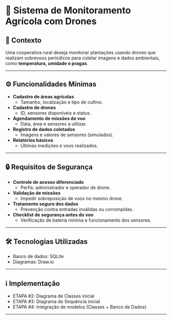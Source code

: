 # 🌱 Sistema de Monitoramento Agrícola com Drones  

## 📌 Contexto  
Uma cooperativa rural deseja monitorar plantações usando drones que realizam sobrevoos periódicos para coletar imagens e dados ambientais, como **temperatura, umidade e pragas**.  

---

## ⚙️ Funcionalidades Mínimas  
- **Cadastro de áreas agrícolas**  
  - Tamanho, localização e tipo de cultivo.  
- **Cadastro de drones**  
  - ID, sensores disponíveis e status.  
- **Agendamento de missões de voo**  
  - Data, área e sensores a utilizar.  
- **Registro de dados coletados**  
  - Imagens e valores de sensores (simulados).  
- **Relatórios básicos**  
  - Últimas medições e voos realizados.  

---

## 🔒 Requisitos de Segurança  
- **Controle de acesso diferenciado**  
  - Perfis: administrador e operador de drone.  
- **Validação de missões**  
  - Impedir sobreposição de voos no mesmo drone.  
- **Tratamento seguro dos dados**  
  - Prevenção contra entradas inválidas ou corrompidas.  
- **Checklist de segurança antes do voo**  
  - Verificação de bateria mínima e funcionamento dos sensores.  

---

## 🛠️ Tecnologias Utilizadas  
- Banco de dados: SQLite
- Diagramas: Draw.io

---

## ℹ Implementação
- ETAPA #2: Diagrama de Classes inicial
- ETAPA #3: Diagrama de Sequência inicial
- ETAPA #4: Integração de modelos (Classes + Banco de Dados)

---


